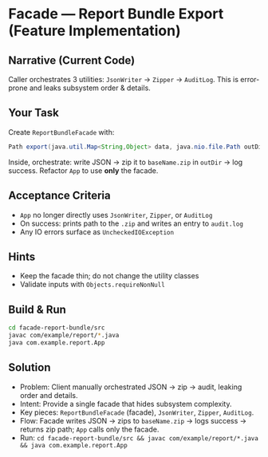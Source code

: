 # Facade — Report Bundle Export (Feature Implementation)

## Narrative (Current Code)
Caller orchestrates 3 utilities: `JsonWriter` → `Zipper` → `AuditLog`. This is error-prone and leaks subsystem order & details.

## Your Task
Create `ReportBundleFacade` with:
```java
Path export(java.util.Map<String,Object> data, java.nio.file.Path outDir, String baseName)
```
Inside, orchestrate: write JSON → zip it to `baseName.zip` in `outDir` → log success.
Refactor `App` to use **only** the facade.

## Acceptance Criteria
- `App` no longer directly uses `JsonWriter`, `Zipper`, or `AuditLog`
- On success: prints path to the `.zip` and writes an entry to `audit.log`
- Any IO errors surface as `UncheckedIOException`

## Hints
- Keep the facade thin; do not change the utility classes
- Validate inputs with `Objects.requireNonNull`

## Build & Run
```bash
cd facade-report-bundle/src
javac com/example/report/*.java
java com.example.report.App
```

## Solution
- Problem: Client manually orchestrated JSON → zip → audit, leaking order and details.
- Intent: Provide a single facade that hides subsystem complexity.
- Key pieces: `ReportBundleFacade` (facade), `JsonWriter`, `Zipper`, `AuditLog`.
- Flow: Facade writes JSON → zips to `baseName.zip` → logs success → returns zip path; `App` calls only the facade.
- Run: `cd facade-report-bundle/src && javac com/example/report/*.java && java com.example.report.App`
